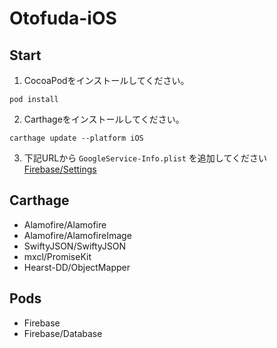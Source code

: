# Otofuda-iOS

## Start

1. CocoaPodをインストールしてください。
```
pod install
```

2. Carthageをインストールしてください。
```
carthage update --platform iOS
```

3. 下記URLから `GoogleService-Info.plist` を追加してください
[Firebase/Settings](https://console.firebase.google.com/project/otofuda-a41cc/settings/general/ios:nkmr-lab.Otofuda-iOS)

## Carthage
- Alamofire/Alamofire
- Alamofire/AlamofireImage
- SwiftyJSON/SwiftyJSON
- mxcl/PromiseKit
- Hearst-DD/ObjectMapper

## Pods
- Firebase
- Firebase/Database
